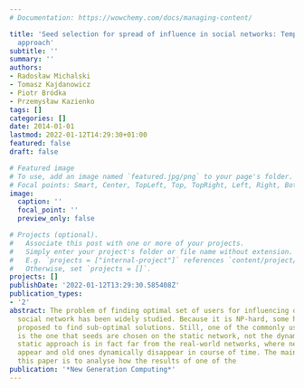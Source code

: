 ```yaml
---
# Documentation: https://wowchemy.com/docs/managing-content/

title: 'Seed selection for spread of influence in social networks: Temporal vs. static
  approach'
subtitle: ''
summary: ''
authors:
- Radosław Michalski
- Tomasz Kajdanowicz
- Piotr Bródka
- Przemysław Kazienko
tags: []
categories: []
date: 2014-01-01
lastmod: 2022-01-12T14:29:30+01:00
featured: false
draft: false

# Featured image
# To use, add an image named `featured.jpg/png` to your page's folder.
# Focal points: Smart, Center, TopLeft, Top, TopRight, Left, Right, BottomLeft, Bottom, BottomRight.
image:
  caption: ''
  focal_point: ''
  preview_only: false

# Projects (optional).
#   Associate this post with one or more of your projects.
#   Simply enter your project's folder or file name without extension.
#   E.g. `projects = ["internal-project"]` references `content/project/deep-learning/index.md`.
#   Otherwise, set `projects = []`.
projects: []
publishDate: '2022-01-12T13:29:30.585408Z'
publication_types:
- '2'
abstract: The problem of finding optimal set of users for influencing others in the
  social network has been widely studied. Because it is NP-hard, some heuristics were
  proposed to find sub-optimal solutions. Still, one of the commonly used assumption
  is the one that seeds are chosen on the static network, not the dynamic one. This
  static approach is in fact far from the real-world networks, where new nodes may
  appear and old ones dynamically disappear in course of time. The main purpose of
  this paper is to analyse how the results of one of the
publication: '*New Generation Computing*'
---
```

